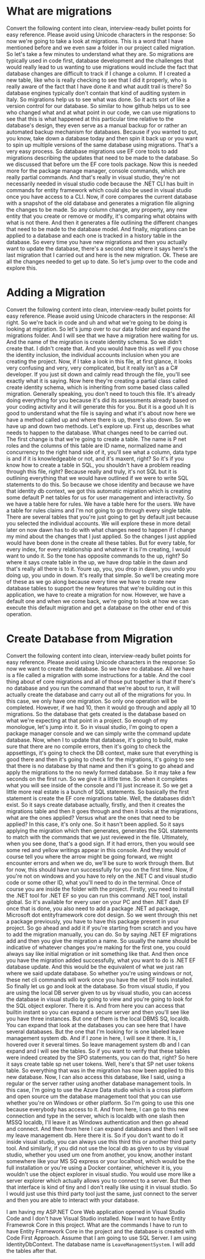 # What are migrations
Convert the following content into clean, interview-ready bullet points for easy reference. Please avoid using Unicode characters in the response:
So now we're going to take a look at migrations. This is a word that I have mentioned before and we even saw a folder in our project called migration. So let's take a few minutes to understand what they are. So migrations are typically used in code first, database development and the challenges that would really lead to us wanting to use migrations would include the fact that database changes are difficult to track if I change a column. If I created a new table, like who is really checking to see that I did it properly, who is really aware of the fact that I have done it and what audit trail is there? So database engines typically don't contain that kind of auditing system in Italy. So migrations help us to see what was done. So it acts sort of like a version control for our database. 
So similar to how github helps us to see who changed what and at what point in our code, we can use migrations to see that this is what happened at this particular time relative to the database's design, they even serve as a manual backup for or rather an automated backup mechanism for databases. Because if you wanted to put, you know, take down a database today and then spin it back up or you want to spin up multiple versions of the same database using migrations. That's a very easy process. So database migrations use EF core tools to add migrations describing the updates that need to be made to the database. So we discussed that before um the EF core tools package. Now this is needed more for the package manage manager, console commands, which are really partial commands. And that's really in visual studio, they're not necessarily needed in visual studio code because the .NET CLI has built in commands for entity framework which could also be used in visual studio once you have access to a CLI. 
Now, if core compares the current database with a snapshot of the old database and generates a migration file aligning the changes to be made. So any column change, any property, any new entity that you create or remove or modify, it's comparing what obtains with what is not there. And then it generates a file outlining the different changes that need to be made to the database model. And finally, migrations can be applied to a database and each one is tracked in a history table in the database. So every time you have new migrations and then you actually want to update the database, there's a second step where it says here's the last migration that I carried out and here is the new migration. Ok. These are all the changes needed to get up to date. 
So let's jump over to the code and explore this. 

# Adding a Migration
Convert the following content into clean, interview-ready bullet points for easy reference. Please avoid using Unicode characters in the response:
All right. So we're back in code and uh and what we're going to be doing is looking at migration. So let's jump over to our data folder and expand the migrations folder. And I will see that we have a migration here waiting for us. And the name of the migration is create identity schema. So we didn't create that. I didn't create that. 
And you would have this as well if you chose the identity inclusion, the individual accounts inclusion when you are creating the project. Now, if I take a look in this file, at first glance, it looks very confusing and very, very complicated, but it really isn't as a C# developer. If you just sit down and calmly read through the file, you'll see exactly what it is saying. Now here they're creating a partial class called create identity schema, which is inheriting from some based class called migration. Generally speaking, you don't need to touch this file. It's already doing everything for you because it's did its assessments already based on your coding activity and it will generate this for you. But it is a good uh It is good to understand what the file is saying and what it's about now here we have a method called up and where there is up, there's also down. 
So we have up and down two methods. Let's explore up. First up, describes what needs to happen to the database. What changes need to be carried out. The first change is that we're going to create a table. The name is P net roles and the columns of this table are ID name, normalized name and concurrency to the right hand side of it, you'll see what a column, data type is and if it is knowledgeable or not, and it's maxent, right? So it's if you know how to create a table in SQL, you shouldn't have a problem reading through this file, right? 
Because really and truly, it's not SQL but it is outlining everything that we would have outlined if we were to write SQL statements to do this. So because we chose identity and because we have that identity db context, we got this automatic migration which is creating some default P net tables for us for user management and interactivity. So we have a table here for rules. We have a table here for the users. We have a table for rules claims and I'm not going to go through every single table. There are several tables that you're just going to get by default just because you selected the individual accounts. We will explore these in more detail later on now dawn has to do with what changes need to happen if I change my mind about the changes that I just applied. 
So the changes I just applied would have been done in the create all these tables. But for every table, for every index, for every relationship and whatever it is I'm creating, I would want to undo it. So the tone has opposite commands to the up, right? So where it says create table in the up, we have drop table in the dawn and that's really all there is to it. Youre up, you, you drop in dawn, you undo you doing up, you undo in down. It's really that simple. So we'll be creating more of these as we go along because every time we have to create new database tables to support the new features that we're building out in this application, we have to create a migration for now. 
However, we have a default one and when we come back, we're going to look at how we can execute this default migration and get a database on the other end of this operation. 

# Create Database from Migration
Convert the following content into clean, interview-ready bullet points for easy reference. Please avoid using Unicode characters in the response:
So now we want to create the database. So we have no database. All we have is a file called a migration with some instructions for a table. And the cool thing about ef core migrations and all of those put together is that if there's no database and you run the command that we're about to run, it will actually create the database and carry out all of the migrations for you. In this case, we only have one migration. So only one operation will be completed. However, if we had 10, then it would go through and apply all 10 migrations. 
So the database that gets created is the database based on what we're expecting at that point in a project. So enough of my monologue, let's jump into it. So in visual studio, I'm going to open a package manager console and we can simply write the command update database. Now, when I to update that database, it's going to build, make sure that there are no compile errors, then it's going to check the appsettings, it's going to check the DB context, make sure that everything is good there and then it's going to check for the migrations, it's going to see that there is no database by that name and then it's going to go ahead and apply the migrations to the no newly formed database. So it may take a few seconds on the first run. So we give it a little time. So when it completes what you will see inside of the console and I'll just increase it. 
So we get a little more real estate is a bunch of SQL statements. So basically the first statement is create the EF core migrations table. Well, the databases didn't exist. So it says create database actually, firstly, and then it creates the migrations table and then it goes through and then it looks at the migrations, what are the ones applied? Versus what are the ones that need to be applied? In this case, it's only one. So it hasn't been applied. 
So it says applying the migration which then generates, generates the SQL statements to match with the commands that we just reviewed in the file. Ultimately, when you see done, that's a good sign. If it had errors, then you would see some red and yellow writings appear in this console. And they would of course tell you where the arrow might be going forward, we might encounter errors and when we do, we'll be sure to work through them. But for now, this should have run successfully for you on the first time. Now, if you're not on windows and you have to rely on the .NET C and visual studio code or some other ID, what you'll need to do in the terminal. 
Once of course you are inside the folder with the project. Firstly, you need to install the .NET tool for .NET EF so you can run this command .NET tool, install global. So it's available for every user on your PC and then .NET dash EF once that is done, you also need to add a package .NET ad package, Microsoft dot entityframework core dot design. 
So we went through this net a package previously, you have to have this package present in your project. So go ahead and add it if you're starting from scratch and you have to add the migration manually, you can do. So by saying .NET EF migrations add and then you give the migration a name. So usually the name should be indicative of whatever changes you're making for the first one, you could always say like initial migration or init something like that. And then once you have the migration added successfully, what you want to do is .NET EF database update. 
And this would be the equivalent of what we just ran where we said update database. So whether you're using windows or not, these net cli commands will work once you have the net EF tools installed. So finally let us go and look at the database. So from visual studio, if you are using the local DB server given to us by visual studio, you can access the database in visual studio by going to view and you're going to look for the SQL object explorer. There it is. And from here you can access that builtin instant so you can expand a secure server and then you'll see like you have three instances. But one of them is the local DBMS SQ, localdb. 
You can expand that look at the databases you can see here that I have several databases. But the one that I'm looking for is one labeled leave management system db. And if I zone in here, I will see it there. It is, I hovered over it several times. So leave management system db and I can expand and I will see the tables. So if you want to verify that these tables were indeed created by the SPO statements, you can do that, right? So here it says create table sp net user tokens. 
Well, here's that SP net user tokens table. So everything that was in the migration has now been applied to this new database. Now, I can also access this database, like I said, using a regular or the server rather using another database management tools. In this case, I'm going to use the Azure Data studio which is a cross platform and open source um the database management tool that you can use whether you're on Windows or other platform. So I'm going to use this one because everybody has access to it. And from here, I can go to this new connection and type in the server, which is localdb with one slash then MSSQ localdb, I'll leave it as Windows authentication and then go ahead and connect. And then from here I can expand databases and then I will see my leave management db. 
Here there it is. So if you don't want to do it inside visual studio, you can always use this third this or another third party tool. And similarly, if you did not use the local db as given to us by visual studio, whether you used um one from another, you know, another instant somewhere like your MS SQ express or your localhost, which would be the full installation or you're using a Docker container, whichever it is, you wouldn't use the object explorer in visual studio. You would use more like a server explorer which actually allows you to connect to a server. But then that interface is kind of tiny and I don't really like using it in visual studio. So I would just use this third party tool just the same, just connect to the server and then you are able to interact with your database. 


I am having my ASP.NET Core Web application opened in Visual Studio Code and I don't have Visual Studio installed. Now I want to have Entity Framewrok Core in this project. What are the commands I have to run to have Entity Framework Core in the project and the database is created with Code First Approach. Assume that I am going to use SQL Server. I am using IdentityDbContext. The database name is `LeaveManagementSystem`. I will add the tables after that. 
